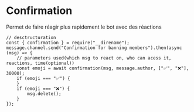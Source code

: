 # Confirmation
Permet de faire réagir plus rapidement le bot avec des réactions

```JS
// desctructuration
const { confirmation } = require("__direname");
message.channel.send("Confirmation for banning members").then(async (msg) => {
    // parameters used(which msg to react on, who can acess it, reactions, time(optional))
    const emoji = await confirmation(msg, message.author, ["✅", "❌"], 30000);
    if (emoji === "✅") {
    }
    if (emoji === "❌") {
        msg.delete();
    }
});
```
